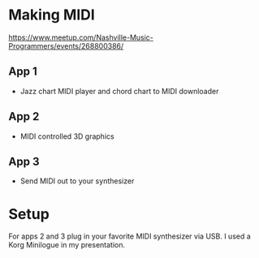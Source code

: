 # Making MIDI

https://www.meetup.com/Nashville-Music-Programmers/events/268800386/

## App 1

- Jazz chart MIDI player and chord chart to MIDI downloader

## App 2

- MIDI controlled 3D graphics

## App 3

- Send MIDI out to your synthesizer

# Setup

For apps 2 and 3 plug in your favorite MIDI synthesizer via USB. I used a Korg Minilogue in my presentation.
